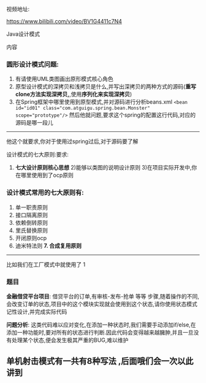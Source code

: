 

视频地址:

https://www.bilibili.com/video/BV1G4411c7N4

Java设计模式

内容

### 圆形设计模式问题:

1. 有请使用UML类图画出原形模式核心角色
2. 原型设计模式的深拷贝和浅拷贝是什么,并写出深拷贝的两种方式的源码(**重写clone方法实现深拷贝,**,使用**序列化来实现深拷贝**)
3. 在Spring框架中哪里使用到原型模式,并对源码进行分析beans.xml
`<bean id="id01" class="com.atguigu.spring.bean.Monster" scope="prototype"/>`
然后他就问题,要求这个spring的配置这行代码,对应的源码是哪一段儿

---

他这个就要求,你对于使用过spring过后,对于源码要了解

设计模式的七大原则:要求:
1) **七大设计原则核心思想**
2)能够以类图的说明设计原则
3)在项目实际开发中,你在哪里使用到了ocp原则


### 设计模式常用的七大原则有:

1. 单一职责原则
2. 接口隔离原则
3. 依赖倒转原则
4. 里氏替换原则
5. 开闭原则ocp
6. 迪米特法则
**7. 合成复用原则**


---


比如我们在工厂模式中就使用了 1

### 题目

**金融借贷平台项目**: 借贷平台的订单,有审核-发布-抢单 等等 步骤,随着操作的不同,会改变订单的状态,项目中的这个模块实现就会使用到这个状态,请你使用状态模式记性设计,并完成实际代码

**问题分析**:
这类代码难以应对变化,在添加一种状态时,我们需要手动添加if/else,在添加一种功能时,要对所有的状态进行判断.因此代码会变得越来越臃肿,并且一旦没有处理某个状态,便会发生极其严重的BUG,难以维护

## 单机射击模式有一共有8种写法          ,后面哦们会一次以此讲到

